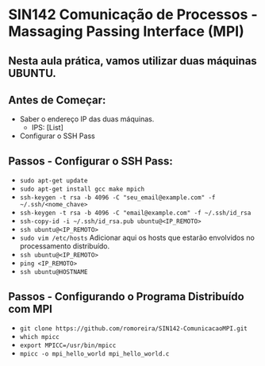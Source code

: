 # SIN142 Comunicação de Processos - Massaging Passing Interface (MPI)

## Nesta aula prática, vamos utilizar duas máquinas UBUNTU.

## Antes de Começar:

* Saber o endereço IP das duas máquinas.
    - IPS: [List]
* Configurar o SSH Pass

## Passos - Configurar o SSH Pass:

* `sudo apt-get update` 
* `sudo apt-get install gcc make mpich`
* `ssh-keygen -t rsa -b 4096 -C "seu_email@example.com" -f ~/.ssh/<nome_chave>`
* `ssh-keygen -t rsa -b 4096 -C "email@example.com" -f ~/.ssh/id_rsa`
* `ssh-copy-id -i ~/.ssh/id_rsa.pub ubuntu@<IP_REMOTO>`
* `ssh ubuntu@<IP_REMOTO>`
* `sudo vim /etc/hosts` Adicionar aqui os hosts que estarão envolvidos no processamento distribuído.
* `ssh ubuntu@<IP_REMOTO>`
* `ping <IP_REMOTO>`
* `ssh ubuntu@HOSTNAME`

## Passos - Configurando o Programa Distribuído com MPI

* `git clone https://github.com/romoreira/SIN142-ComunicacaoMPI.git`
* `which mpicc`
* `export MPICC=/usr/bin/mpicc`
* `mpicc -o mpi_hello_world mpi_hello_world.c`
